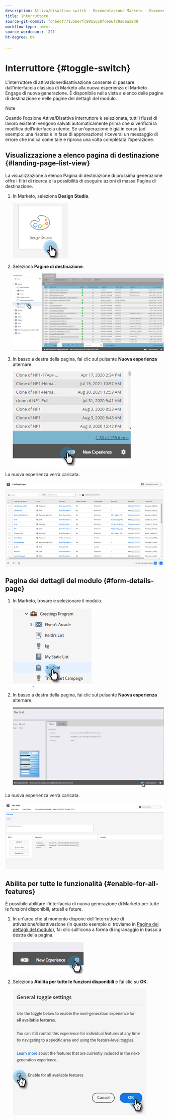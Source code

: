 ```yaml
---
description: Attiva/disattiva switch - Documentazione Marketo - Documentazione del prodotto
title: Interruttore
source-git-commit: fd4becf77135be7fc80156c8fde56f29a0aa38d0
workflow-type: tm+mt
source-wordcount: '221'
ht-degree: 0%

---
```


# Interruttore {#toggle-switch}

L&#39;interruttore di attivazione/disattivazione consente di passare dall&#39;interfaccia classica di Marketo alla nuova esperienza di Marketo Engage di nuova generazione. È disponibile nella vista a elenco delle pagine di destinazione e nelle pagine dei dettagli del modulo.

>[!NOTE]
>
>Quando l’opzione Attiva/Disattiva interruttore è selezionata, tutti i flussi di lavoro esistenti vengono salvati automaticamente prima che si verifichi la modifica dell’interfaccia utente. Se un&#39;operazione è già in corso (ad esempio: una risorsa è in fase di approvazione) riceverai un messaggio di errore che indica come tale e riprova una volta completata l’operazione.

## Visualizzazione a elenco pagina di destinazione {#landing-page-list-view}

La visualizzazione a elenco Pagina di destinazione di prossima generazione offre i filtri di ricerca e la possibilità di eseguire azioni di massa Pagina di destinazione.

1. In Marketo, seleziona **Design Studio**.

   ![](assets/toggle-switch-1.png)

1. Seleziona **Pagine di destinazione**.

   ![](assets/toggle-switch-2.png)

1. In basso a destra della pagina, fai clic sul pulsante **Nuova esperienza** alternare.

   ![](assets/toggle-switch-3.png)

La nuova esperienza verrà caricata.

![](assets/toggle-switch-4.png)

## Pagina dei dettagli del modulo {#form-details-page}

1. In Marketo, trovare e selezionare il modulo.

   ![](assets/toggle-switch-5.png)

1. In basso a destra della pagina, fai clic sul pulsante **Nuova esperienza** alternare.

   ![](assets/toggle-switch-6.png)

La nuova esperienza verrà caricata.

![](assets/toggle-switch-7.png)

## Abilita per tutte le funzionalità {#enable-for-all-features}

È possibile abilitare l&#39;interfaccia di nuova generazione di Marketo per tutte le funzioni disponibili, attuali e future.

1. In un&#39;area che al momento dispone dell&#39;interruttore di attivazione/disattivazione (in questo esempio ci troviamo in [Pagina dei dettagli del modulo](#form-details-page)), fai clic sull’icona a forma di ingranaggio in basso a destra della pagina.

   ![](assets/toggle-switch-8.png)

1. Seleziona **Abilita per tutte le funzioni disponibili** e fai clic su **OK**.

   ![](assets/toggle-switch-9.png)
